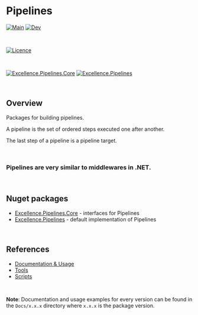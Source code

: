 # Pipelines

[![Main](https://flat.badgen.net/github/checks/ExcellenceDevelopment/Excellence.Pipelines/main/build-and-test?label=Main&cache=300)](https://github.com/ExcellenceDevelopment/Excellence.Pipelines/tree/main)
[![Dev](https://flat.badgen.net/github/checks/ExcellenceDevelopment/Excellence.Pipelines/dev/build-and-test?label=Dev&cache=300)](https://github.com/ExcellenceDevelopment/Excellence.Pipelines/tree/dev)

<br/>

[![Licence](https://flat.badgen.net/github/license/ExcellenceDevelopment/Excellence.Pipelines?color=4db2ff&cache=300)](https://github.com/ExcellenceDevelopment/Excellence.Pipelines/blob/main/LICENSE)

<br/>


[![Excellence.Pipelines.Core](https://flat.badgen.net/nuget/v/Excellence.Pipelines.Core?icon=nuget&label=Excellence.Pipelines.Core&color=4db2ff&cache=300)](https://www.nuget.org/packages/Excellence.Pipelines.Core/) 
[![Excellence.Pipelines](https://flat.badgen.net/nuget/v/Excellence.Pipelines?icon=nuget&label=Excellence.Pipelines&color=4db2ff&cache=300)](https://www.nuget.org/packages/Excellence.Pipelines/)

<br/>

## Overview

Packages for building pipelines.

A pipeline is the set of ordered steps executed one after another.

The last step of a pipeline is a pipeline target.

<br/>

### **Pipelines are very similar to middlewares in .NET.**

<br/>

## Nuget packages

 - [Excellence.Pipelines.Core](https://github.com/ExcellenceDevelopment/Excellence.Pipelines/tree/main/Excellence.Pipelines/Sources/Core/Excellence.Pipelines.Core) - interfaces for Pipelines 
 - [Excellence.Pipelines](https://github.com/ExcellenceDevelopment/Excellence.Pipelines/tree/main/Excellence.Pipelines/Sources/Infrastructure/Excellence.Pipelines) - default implementation of Pipelines 


<br />

## References

  - [Documentation & Usage](https://github.com/ExcellenceDevelopment/Excellence.Pipelines/tree/main/Excellence.Pipelines/Docs)
  - [Tools](https://github.com/ExcellenceDevelopment/Excellence.Pipelines/tree/main/Excellence.Pipelines/Docs/Tools)
  - [Scripts](https://github.com/ExcellenceDevelopment/Excellence.Pipelines/tree/main/Excellence.Pipelines/Scripts)

<br/>

**Note**: Documentation and usage examples for every version can be found in the `Docs/x.x.x` directory where `x.x.x` is the package version.
